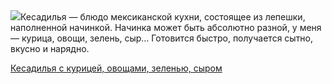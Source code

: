 <!--2025-07-10 16:35:11-->
<div class="yb">
  <div class="rss povarenok"><a href="https://www.povarenok.ru/recipes/show/182901/"><img src="https://www.povarenok.ru/data/cache/2025jul/10/34/3184017_30298-640x480.jpg"></a>Кесадилья — блюдо мексиканской кухни, состоящее из лепешки, наполненной начинкой. Начинка может быть абсолютно разной, у меня — курица, овощи, зелень, сыр… Готовится быстро, получается сытно, вкусно и нарядно. <p class="titl"><a href="https://www.povarenok.ru/recipes/show/182901/">Кесадилья с курицей, овощами, зеленью, сыром</a></p></div>
</div>
